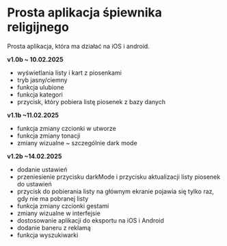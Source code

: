 # Prosta aplikacja śpiewnika religijnego
Prosta aplikacja, która ma działać na iOS i android.

**v1.0b ~ 10.02.2025**
- wyświetlania listy i kart z piosenkami
- tryb jasny/ciemny
- funkcja ulubione
- funkcja kategori 
- przycisk, który pobiera listę piosenek z bazy danych

**v1.1b ~11.02.2025**
- funkcja zmiany czcionki w utworze
- funkcja zmiany tonacji
- zmiany wizualne ~ szczególnie dark mode

**v1.2b ~14.02.2025**
- dodanie ustawień
- przeniesienie przycisku darkMode i przycisku aktualizacji listy piosenek do ustawień
- przycisk do pobierania listy na głównym ekranie pojawia się tylko raz, gdy nie ma pobranej listy
- funkcja zmiany czcionki gestami
- zmiany wizualne w interfejsie
- dostosowanie aplikacji do eksportu na iOS i Android
- dodanie baneru z reklamą
- funkcja wyszukiwarki